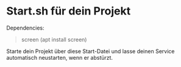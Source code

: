# Start.sh für dein Projekt

Dependencies:
> screen (apt install screen)

Starte dein Projekt über diese Start-Datei und lasse deinen Service automatisch neustarten, wenn er abstürzt.